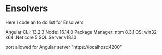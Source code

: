 # Ensolvers
Here I code an to do list for Ensolvers

Angular CLI: 13.2.3
Node: 16.14.0
Package Manager: npm 8.3.1
OS: win32 x64
.Net core 5 
SQL Server v18.10

port allowed for Angular server "https://localhost:4200"
